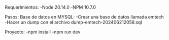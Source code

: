 Requerimientos:
-Node 20.14.0
-NPM 10.7.0

Pasos:
Base de datos en MYSQL:
-Crear una base de datos llamada emtech
-Hacer un dump con el archivo dump-emtech-202406212058.sql

Proyecto:
-npm install
-npm run dev
